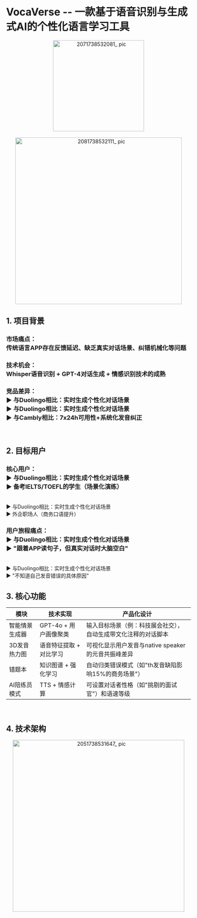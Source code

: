 # VocaVerse -- 一款基于语音识别与生成式AI的个性化语言学习工具

<div style="text-align: center;">
<img width="248" alt="2071738532081_ pic" src="https://github.com/user-attachments/assets/eaef656a-8957-4dc4-9ed2-8df3ed56cf0d" />
</div>

<br>

<center>
<img width="454" alt="2081738532111_ pic" src="https://github.com/user-attachments/assets/3a4edafe-a671-4f27-a3bb-dd45311ada26" />
</center>

## 1. 项目背景
### 市场痛点：<br> 传统语言APP存在反馈延迟、缺乏真实对话场景、纠错机械化等问题
### 技术机会：<br> Whisper语音识别 + GPT-4对话生成 + 情感识别技术的成熟
### 竞品差异：<br> ▶ 与Duolingo相比：实时生成个性化对话场景 <br> ▶ 与Duolingo相比：实时生成个性化对话场景 <br> ▶ 与Cambly相比：7x24h可用性+系统化发音纠正
<br>


## 2. 目标用户
### 核心用户：<br> ▶ 与Duolingo相比：实时生成个性化对话场景  <br> ▶ 备考IELTS/TOEFL的学生（场景化演练）
<br> ▶ 与Duolingo相比：实时生成个性化对话场景  <br>▶ 外企职场人（商务口语提升）
### 用户旅程痛点：<br> ▶ 与Duolingo相比：实时生成个性化对话场景 <br> ▶ "跟着APP读句子，但真实对话时大脑空白"
<br> ▶ 与Duolingo相比：实时生成个性化对话场景 <br> ▶ "不知道自己发音错误的具体原因"
<br>


## 3. 核心功能
|模块|技术实现|产品化设计|
| ---- | ---- | ---- |
|智能情景生成器|GPT-4o + 用户画像聚类|输入目标场景（例：科技展会社交），自动生成带文化注释的对话脚本|
|3D发音热力图|语音特征提取 + 对比学习|可视化显示用户发音与native speaker的元音共振峰差异|
|错题本|知识图谱 + 强化学习|自动归类错误模式（如"th发音缺陷影响15%的商务场景"）|
|AI陪练员模式|TTS + 情感计算|可设置对话者性格（如"挑剔的面试官"）和语速等级|
<br>


## 4. 技术架构
<center>
<img width="468" alt="2051738531647_ pic" src="https://github.com/user-attachments/assets/10817315-c775-4f7e-a6f6-3a670545b789" />
</center>
